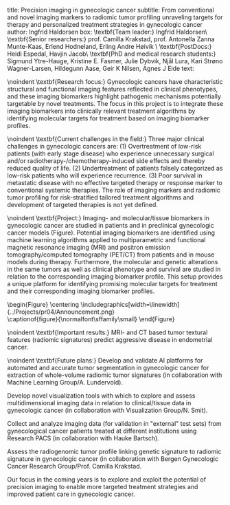 title: Precision imaging in gynecologic cancer
subtitle: From conventional and novel imaging markers to radiomic tumor profiling unraveling targets for therapy and personalized treatment strategies in gynecologic cancer 
author: Ingfrid Haldorsen
box: \textbf{Team leader:} Ingfrid Haldorsen\\ \textbf{Senior researchers:} prof. Camilla Krakstad, prof. Antonella Zanna Munte-Kaas, Erlend Hodneland, Erling Andre Høivik \\ \textbf{PostDocs:} Heidi Espedal, Havjin Jacob\\ \textbf{PhD and medical research students:} Sigmund Ytre-Hauge, Kristine E. Fasmer, Julie Dybvik, Njål Lura, Kari Strøno Wagner-Larsen, Hildegunn Aase, Geir K Nilsen, Agnes J Eide 
text:

\noindent
\textbf{Research focus:} Gynecologic cancers have characteristic structural and functional imaging features reflected in clinical phenotypes, and these imaging biomarkers highlight pathogenic mechanisms potentially targetable by novel treatments. The focus in this project is to integrate these imaging biomarkers into clinically relevant treatment algorithms by identifying molecular targets for treatment based on imaging biomarker profiles.  

\noindent
\textbf{Current challenges in the field:} Three major clinical challenges in gynecologic cancers are: (1) Overtreatment of low-risk patients (with early stage disease) who experience unnecessary surgical and/or radiotherapy-/chemotherapy-induced side effects and thereby reduced quality of life. (2) Undertreatment of patients falsely categorized as low-risk patients who will experience recurrence. (3) Poor survival in metastatic disease with no effective targeted therapy or response marker to conventional systemic therapies. The role of imaging markers and radiomic tumor profiling for risk-stratified tailored treatment algorithms and development of targeted therapies is not yet defined.   

\noindent
\textbf{Project:} Imaging- and molecular/tissue biomarkers in gynecologic cancer are studied in patients and in preclinical gynecologic cancer models (Figure). Potential imaging biomarkers are identified using machine learning algorithms applied to multiparametric and functional magnetic resonance imaging (MRI) and positron emission tomography/computed tomography (PET/CT) from patients and in mouse models during therapy. Furthermore, the molecular and genetic alterations in the same tumors as well as clinical phenotype and survival are studied in relation to the corresponding imaging biomarker profile. This setup provides a unique platform for identifying promising molecular targets for treatment and their corresponding imaging biomarker profiles.  


\begin{Figure}
    \centering
    \includegraphics[width=\linewidth]{../Projects/pr04/Announcement.png}  
    \captionof{figure}{\normalfont\sffamily\small}
\end{Figure}


\noindent
\textbf{Important results:} MRI- and CT based tumor textural features (radiomic signatures) predict aggressive disease in endometrial cancer. 

\noindent
\textbf{Future plans:} Develop and validate AI platforms for automated and accurate tumor segmentation in gynecologic cancer for extraction of whole-volume radiomic tumor signatures (in collaboration with Machine Learning Group/A. Lundervold). 

Develop novel visualization tools with which to explore and assess multidimensional imaging data in relation to clinical/tissue data in gynecologic cancer (in collaboration with Visualization Group/N. Smit).  

Collect and analyze imaging data (for validation in "external" test sets) from gynecological cancer patients treated at different institutions using Research PACS (in collaboration with Hauke Bartsch).   

Assess the radiogenomic tumor profile linking genetic signature to radiomic signature in gynecologic cancer (in collaboration with Bergen Gynecologic Cancer Research Group/Prof. Camilla Krakstad.  

Our focus in the coming years is to explore and exploit the potential of precision imaging to enable more targeted treatment strategies and improved patient care in gynecologic cancer.   

 

 